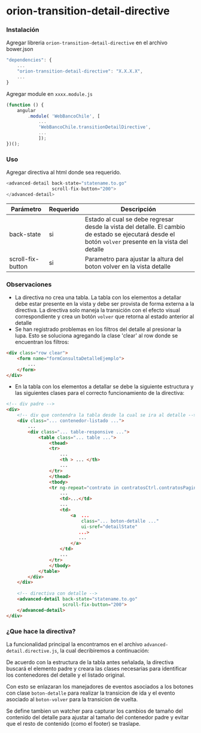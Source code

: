# orion-transition-detail-directive

### Instalación

Agregar libreria `orion-transition-detail-directive` en el archivo bower.json

```Javascript
"dependencies": {
    ...
    "orion-transition-detail-directive": "X.X.X.X",
    ...
}
```

Agregar module en `xxxx.module.js`

```Javascript
(function () {
    angular
        .module( 'WebBancoChile', [
            ...
            'WebBancoChile.transitionDetailDirective',
            ...
            ]);
})();
```

### Uso

Agregar directiva al html donde sea requerido.

```Javascript
<advanced-detail back-state="statename.to.go"
                 scroll-fix-button="200">
</advanced-detail>
```

|Parámetro          |Requerido|Descripción                                                                                                                                              |
|-------------------|---------|------------------------------------------------------------------------------------------------------------------------------------------------------   |
|back-state         |   si    | Estado al cual se debe regresar desde la vista del detalle. El cambio de estado se ejecutará desde el botón `volver` presente en la vista del detalle   |
|scroll-fix-button  |   si    | Parametro para ajustar la altura del boton volver en la vista detalle                                                                                   |


### Observaciones

- La directiva no crea una tabla. La tabla con los elementos a detallar debe estar presente en la vista y debe ser provista de forma externa a la directiva. La directiva solo maneja la transición con el efecto visual correspondiente y crea un botón `volver` que retorna al estado anterior al detalle
- Se han registrado problemas en los filtros del detalle al presionar la lupa. Esto se soluciona agregando la clase 'clear' al row donde se encuentran los filtros:

```html
<div class="row clear">
    <form name="formConsultaDetalleEjemplo">
        ...
    </form>
</div>
```

- En la tabla con los elementos a detallar se debe la siguiente estructura y las siguientes clases para el correcto funcionamiento de la directiva:

```html
<!-- div padre -->
<div>
    <!-- div que contendra la tabla desde la cual se ira al detalle -->
    <div class="... contenedor-listado ...">
        ...
        <div class="... table-responsive ...">
            <table class="... table ...">
                <thead>
                <tr>
                    ...
                    <th > ... </th>
                    ...
                </tr>
                </thead>
                <tbody>
                <tr ng-repeat="contrato in contratosCtrl.contratosPaginados">
                    ...
                    <td>...</td>
                    ...
                    <td>
                        <a  ...
                            class="... boton-detalle ..."
                            ui-sref="detailState"
                           ...>
                           ...
                        </a>
                    </td>
                    ...
                </tr>
                </tbody>
            </table>
        </div>
    </div>
    
    <!-- directiva con detalle -->
    <advanced-detail back-state="statename.to.go"
                     scroll-fix-button="200">
    </advanced-detail>
</div>
```

### ¿Que hace la directiva?

La funcionalidad principal la encontramos en el archivo
`advanced-detail.directive.js`, la cual decribiremos a continuación:

De acuerdo con la estructura de la tabla antes señalada,
la directiva buscará el elemento padre y creara las clases 
necesarias para identificar los contenedores del detalle y el
listado original.

Con esto se enlazaran los manejadores de eventos asociados a los
botones con clase `boton-detalle` para realizar la transicion de ida
y el evento asociado al `boton-volver` para la transicion de vuelta.

Se define tambien un watcher para capturar los cambios de tamaño
del contenido del detalle para ajustar al tamaño del contenedor padre
y evitar que el resto de contenido (como el footer) se traslape.

